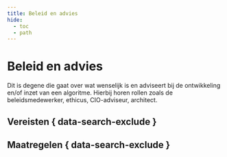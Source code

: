 ```yaml
---
title: Beleid en advies
hide:
  - toc
  - path
---
```

# Beleid en advies
Dit is degene die gaat over wat wenselijk is en adviseert bij de ontwikkeling en/of inzet van een algoritme. Hierbij horen rollen zoals de beleidsmedewerker, ethicus, CIO-adviseur, architect.

## Vereisten { data-search-exclude }

<!-- list_vereisten rollen/beleid-en-advies no-rol no-levenscyclus no-search no-onderwerp -->

## Maatregelen { data-search-exclude }

<!-- list_maatregelen rollen/beleid-en-advies no-rol no-levenscyclus no-search no-onderwerp -->
